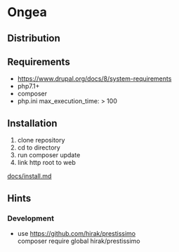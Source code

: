 # Ongea 
## Distribution

## Requirements
- https://www.drupal.org/docs/8/system-requirements
- php7.1+
- composer 
- php.ini max_execution_time: > 100


## Installation
1. clone repository
2. cd to directory
2. run composer update
3. link http root to web

[docs/install.md](docs/install.md)

## Hints

### Development
- use https://github.com/hirak/prestissimo   
composer require global hirak/prestissimo

